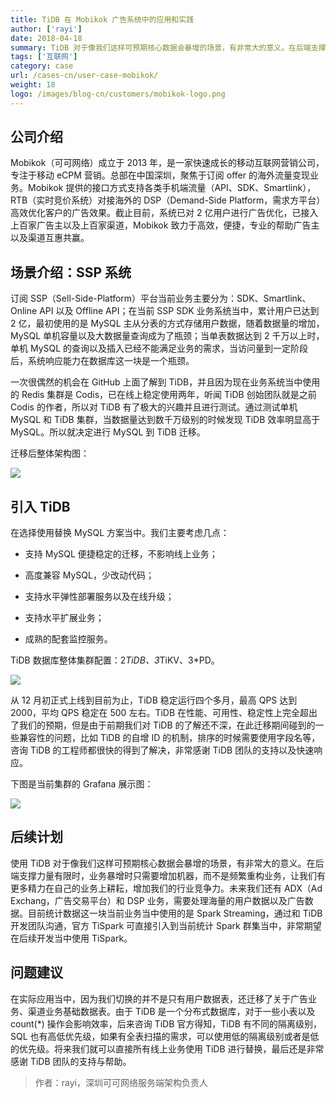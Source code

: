 ```yaml
---
title: TiDB 在 Mobikok 广告系统中的应用和实践
author: ['rayi']
date: 2018-04-18
summary: TiDB 对于像我们这样可预期核心数据会暴增的场景，有非常大的意义。在后端支撑力量有限时，业务暴增时只需要增加机器，而不是频繁重构业务，让我们有更多精力在自己的业务上耕耘。
tags: ['互联网']
category: case
url: /cases-cn/user-case-mobikok/
weight: 18
logo: /images/blog-cn/customers/mobikok-logo.png
---
```



## 公司介绍
Mobikok（可可网络）成立于 2013 年，是一家快速成长的移动互联网营销公司，专注于移动 eCPM 营销。总部在中国深圳，聚焦于订阅 offer 的海外流量变现业务。Mobikok 提供的接口方式支持各类手机端流量（API、SDK、Smartlink），RTB（实时竞价系统）对接海外的 DSP（Demand-Side Platform，需求方平台）高效优化客户的广告效果。截止目前，系统已对 2 亿用户进行广告优化，已接入上百家广告主以及上百家渠道，Mobikok 致力于高效，便捷，专业的帮助广告主以及渠道互惠共赢。
 
## 场景介绍：SSP 系统

订阅 SSP（Sell-Side-Platform）平台当前业务主要分为：SDK、Smartlink、Online API 以及 Offline API；在当前 SSP SDK 业务系统当中，累计用户已达到 2 亿，最初使用的是 MySQL 主从分表的方式存储用户数据，随着数据量的增加，MySQL 单机容量以及大数据量查询成为了瓶颈；当单表数据达到 2 千万以上时，单机 MySQL 的查询以及插入已经不能满足业务的需求，当访问量到一定阶段后，系统响应能力在数据库这一块是一个瓶颈。

一次很偶然的机会在 GitHub 上面了解到 TiDB，并且因为现在业务系统当中使用的 Redis 集群是 Codis，已在线上稳定使用两年，听闻 TiDB 创始团队就是之前 Codis 的作者，所以对 TiDB 有了极大的兴趣并且进行测试。通过测试单机 MySQL 和 TiDB 集群，当数据量达到数千万级别的时候发现 TiDB 效率明显高于 MySQL。所以就决定进行 MySQL 到 TiDB 迁移。

迁移后整体架构图：

![](https://upload-images.jianshu.io/upload_images/542677-b8df2c47baab5455.png?imageMogr2/auto-orient/strip%7CimageView2/2/w/1240)


 
## 引入 TiDB

在选择使用替换 MySQL 方案当中。我们主要考虑几点：

* 支持 MySQL 便捷稳定的迁移，不影响线上业务；

* 高度兼容 MySQL，少改动代码；

* 支持水平弹性部署服务以及在线升级；

* 支持水平扩展业务；

* 成熟的配套监控服务。

TiDB 数据库整体集群配置：2*TiDB、3*TiKV、3*PD。

![](https://upload-images.jianshu.io/upload_images/542677-c2158162bbe79cfb.png?imageMogr2/auto-orient/strip%7CimageView2/2/w/1240)

从 12 月初正式上线到目前为止，TiDB 稳定运行四个多月，最高 QPS 达到 2000，平均 QPS 稳定在 500 左右。TiDB 在性能、可用性、稳定性上完全超出了我们的预期，但是由于前期我们对 TiDB 的了解还不深，在此迁移期间碰到的一些兼容性的问题，比如 TiDB 的自增 ID 的机制，排序的时候需要使用字段名等，咨询 TiDB 的工程师都很快的得到了解决，非常感谢 TiDB 团队的支持以及快速响应。

下图是当前集群的 Grafana 展示图：

![](https://upload-images.jianshu.io/upload_images/542677-cc0dd3109183cdd6.png?imageMogr2/auto-orient/strip%7CimageView2/2/w/1240)


## 后续计划
使用 TiDB 对于像我们这样可预期核心数据会暴增的场景，有非常大的意义。在后端支撑力量有限时，业务暴增时只需要增加机器，而不是频繁重构业务，让我们有更多精力在自己的业务上耕耘，增加我们的行业竞争力。未来我们还有 ADX（Ad Exchang，广告交易平台）和 DSP 业务，需要处理海量的用户数据以及广告数据。目前统计数据这一块当前业务当中使用的是 Spark Streaming，通过和 TiDB 开发团队沟通，官方 TiSpark 可直接引入到当前统计 Spark 群集当中，非常期望在后续开发当中使用 TiSpark。

## 问题建议
在实际应用当中，因为我们切换的并不是只有用户数据表，还迁移了关于广告业务、渠道业务基础数据表。由于 TiDB 是一个分布式数据库，对于一些小表以及 count(*) 操作会影响效率，后来咨询 TiDB 官方得知，TiDB 有不同的隔离级别，SQL 也有高低优先级，如果有全表扫描的需求，可以使用低的隔离级别或者是低的优先级。将来我们就可以直接所有线上业务使用 TiDB 进行替换，最后还是非常感谢 TiDB 团队的支持与帮助。

 
>作者：rayi，深圳可可网络服务端架构负责人
 


